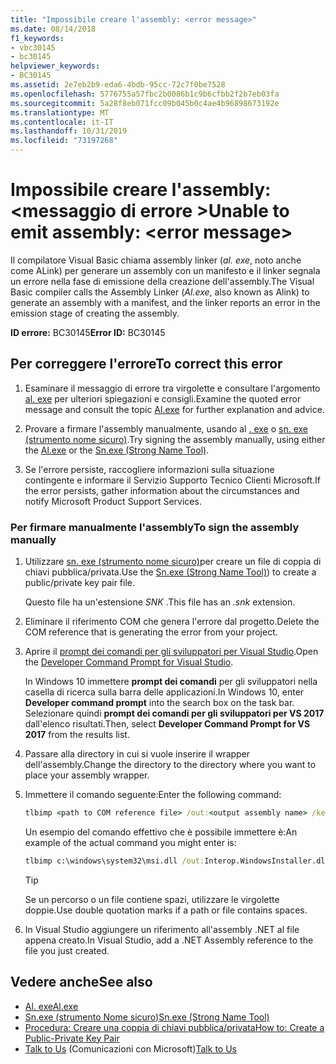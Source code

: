 ```yaml
---
title: "Impossibile creare l'assembly: <error message>"
ms.date: 08/14/2018
f1_keywords:
- vbc30145
- bc30145
helpviewer_keywords:
- BC30145
ms.assetid: 2e7eb2b9-eda6-4bdb-95cc-72c7f0be7528
ms.openlocfilehash: 5776755a57fbc2b0086b1c9b6cfbb2f2b7eb03fa
ms.sourcegitcommit: 5a28f8eb071fcc09b045b0c4ae4b96898673192e
ms.translationtype: MT
ms.contentlocale: it-IT
ms.lasthandoff: 10/31/2019
ms.locfileid: "73197268"
---
```

# <a name="unable-to-emit-assembly-error-message"></a><span data-ttu-id="0ae0a-102">Impossibile creare l'assembly: \<messaggio di errore ></span><span class="sxs-lookup"><span data-stu-id="0ae0a-102">Unable to emit assembly: \<error message></span></span>

<span data-ttu-id="0ae0a-103">Il compilatore Visual Basic chiama assembly linker (*al. exe*, noto anche come ALink) per generare un assembly con un manifesto e il linker segnala un errore nella fase di emissione della creazione dell'assembly.</span><span class="sxs-lookup"><span data-stu-id="0ae0a-103">The Visual Basic compiler calls the Assembly Linker (*Al.exe*, also known as Alink) to generate an assembly with a manifest, and the linker reports an error in the emission stage of creating the assembly.</span></span>

<span data-ttu-id="0ae0a-104">**ID errore:** BC30145</span><span class="sxs-lookup"><span data-stu-id="0ae0a-104">**Error ID:** BC30145</span></span>

## <a name="to-correct-this-error"></a><span data-ttu-id="0ae0a-105">Per correggere l'errore</span><span class="sxs-lookup"><span data-stu-id="0ae0a-105">To correct this error</span></span>

1. <span data-ttu-id="0ae0a-106">Esaminare il messaggio di errore tra virgolette e consultare l'argomento [al. exe](../../../framework/tools/al-exe-assembly-linker.md) per ulteriori spiegazioni e consigli.</span><span class="sxs-lookup"><span data-stu-id="0ae0a-106">Examine the quoted error message and consult the topic [Al.exe](../../../framework/tools/al-exe-assembly-linker.md) for further explanation and advice.</span></span>

2. <span data-ttu-id="0ae0a-107">Provare a firmare l'assembly manualmente, usando al [. exe](../../../framework/tools/al-exe-assembly-linker.md) o [sn. exe (strumento nome sicuro)](../../../framework/tools/sn-exe-strong-name-tool.md).</span><span class="sxs-lookup"><span data-stu-id="0ae0a-107">Try signing the assembly manually, using either the [Al.exe](../../../framework/tools/al-exe-assembly-linker.md) or the [Sn.exe (Strong Name Tool)](../../../framework/tools/sn-exe-strong-name-tool.md).</span></span>

3. <span data-ttu-id="0ae0a-108">Se l'errore persiste, raccogliere informazioni sulla situazione contingente e informare il Servizio Supporto Tecnico Clienti Microsoft.</span><span class="sxs-lookup"><span data-stu-id="0ae0a-108">If the error persists, gather information about the circumstances and notify Microsoft Product Support Services.</span></span>

### <a name="to-sign-the-assembly-manually"></a><span data-ttu-id="0ae0a-109">Per firmare manualmente l'assembly</span><span class="sxs-lookup"><span data-stu-id="0ae0a-109">To sign the assembly manually</span></span>

1. <span data-ttu-id="0ae0a-110">Utilizzare [sn. exe (strumento nome sicuro)](../../../framework/tools/sn-exe-strong-name-tool.md)per creare un file di coppia di chiavi pubblica/privata.</span><span class="sxs-lookup"><span data-stu-id="0ae0a-110">Use the [Sn.exe (Strong Name Tool)](../../../framework/tools/sn-exe-strong-name-tool.md)) to create a public/private key pair file.</span></span>

   <span data-ttu-id="0ae0a-111">Questo file ha un'estensione *SNK* .</span><span class="sxs-lookup"><span data-stu-id="0ae0a-111">This file has an *.snk* extension.</span></span>

2. <span data-ttu-id="0ae0a-112">Eliminare il riferimento COM che genera l'errore dal progetto.</span><span class="sxs-lookup"><span data-stu-id="0ae0a-112">Delete the COM reference that is generating the error from your project.</span></span>

3. <span data-ttu-id="0ae0a-113">Aprire il [prompt dei comandi per gli sviluppatori per Visual Studio](../../../framework/tools/developer-command-prompt-for-vs.md).</span><span class="sxs-lookup"><span data-stu-id="0ae0a-113">Open the [Developer Command Prompt for Visual Studio](../../../framework/tools/developer-command-prompt-for-vs.md).</span></span>

   <span data-ttu-id="0ae0a-114">In Windows 10 immettere **prompt dei comandi** per gli sviluppatori nella casella di ricerca sulla barra delle applicazioni.</span><span class="sxs-lookup"><span data-stu-id="0ae0a-114">In Windows 10, enter **Developer command prompt** into the search box on the task bar.</span></span> <span data-ttu-id="0ae0a-115">Selezionare quindi **prompt dei comandi per gli sviluppatori per VS 2017** dall'elenco risultati.</span><span class="sxs-lookup"><span data-stu-id="0ae0a-115">Then, select **Developer Command Prompt for VS 2017** from the results list.</span></span>

4. <span data-ttu-id="0ae0a-116">Passare alla directory in cui si vuole inserire il wrapper dell'assembly.</span><span class="sxs-lookup"><span data-stu-id="0ae0a-116">Change the directory to the directory where you want to place your assembly wrapper.</span></span>

5. <span data-ttu-id="0ae0a-117">Immettere il comando seguente:</span><span class="sxs-lookup"><span data-stu-id="0ae0a-117">Enter the following command:</span></span>

    ```cmd
    tlbimp <path to COM reference file> /out:<output assembly name> /keyfile:<path to .snk file>
    ```

   <span data-ttu-id="0ae0a-118">Un esempio del comando effettivo che è possibile immettere è:</span><span class="sxs-lookup"><span data-stu-id="0ae0a-118">An example of the actual command you might enter is:</span></span>

    ```cmd
    tlbimp c:\windows\system32\msi.dll /out:Interop.WindowsInstaller.dll /keyfile:"c:\documents and settings\mykey.snk"
    ```

   > [!TIP]
   > <span data-ttu-id="0ae0a-119">Se un percorso o un file contiene spazi, utilizzare le virgolette doppie.</span><span class="sxs-lookup"><span data-stu-id="0ae0a-119">Use double quotation marks if a path or file contains spaces.</span></span>

6. <span data-ttu-id="0ae0a-120">In Visual Studio aggiungere un riferimento all'assembly .NET al file appena creato.</span><span class="sxs-lookup"><span data-stu-id="0ae0a-120">In Visual Studio, add a .NET Assembly reference to the file you just created.</span></span>

## <a name="see-also"></a><span data-ttu-id="0ae0a-121">Vedere anche</span><span class="sxs-lookup"><span data-stu-id="0ae0a-121">See also</span></span>

- [<span data-ttu-id="0ae0a-122">Al. exe</span><span class="sxs-lookup"><span data-stu-id="0ae0a-122">Al.exe</span></span>](../../../framework/tools/al-exe-assembly-linker.md)
- [<span data-ttu-id="0ae0a-123">Sn.exe (strumento Nome sicuro)</span><span class="sxs-lookup"><span data-stu-id="0ae0a-123">Sn.exe (Strong Name Tool)</span></span>](../../../framework/tools/sn-exe-strong-name-tool.md)
- [<span data-ttu-id="0ae0a-124">Procedura: Creare una coppia di chiavi pubblica/privata</span><span class="sxs-lookup"><span data-stu-id="0ae0a-124">How to: Create a Public-Private Key Pair</span></span>](../../../standard/assembly/create-public-private-key-pair.md)
- <span data-ttu-id="0ae0a-125">[Talk to Us](/visualstudio/ide/feedback-options) (Comunicazioni con Microsoft)</span><span class="sxs-lookup"><span data-stu-id="0ae0a-125">[Talk to Us](/visualstudio/ide/feedback-options)</span></span>

